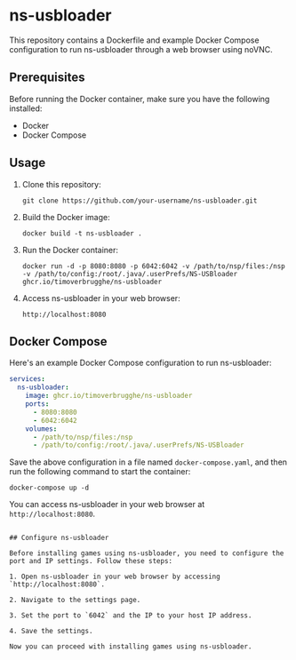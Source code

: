 # ns-usbloader

This repository contains a Dockerfile and example Docker Compose configuration to run ns-usbloader through a web browser using noVNC.

## Prerequisites

Before running the Docker container, make sure you have the following installed:

- Docker
- Docker Compose

## Usage

1. Clone this repository:

    ```shell
    git clone https://github.com/your-username/ns-usbloader.git
    ```

2. Build the Docker image:

    ```shell
    docker build -t ns-usbloader .
    ```

3. Run the Docker container:

    ```shell
    docker run -d -p 8080:8080 -p 6042:6042 -v /path/to/nsp/files:/nsp -v /path/to/config:/root/.java/.userPrefs/NS-USBloader ghcr.io/timoverbrugghe/ns-usbloader
    ```

4. Access ns-usbloader in your web browser:

    ```
    http://localhost:8080
    ```

## Docker Compose

Here's an example Docker Compose configuration to run ns-usbloader:

```yaml
services:
  ns-usbloader:
    image: ghcr.io/timoverbrugghe/ns-usbloader
    ports:
      - 8080:8080
      - 6042:6042
    volumes:
      - /path/to/nsp/files:/nsp
      - /path/to/config:/root/.java/.userPrefs/NS-USBloader
```

Save the above configuration in a file named `docker-compose.yaml`, and then run the following command to start the container:

```shell
docker-compose up -d
```

You can access ns-usbloader in your web browser at `http://localhost:8080`.
```

## Configure ns-usbloader

Before installing games using ns-usbloader, you need to configure the port and IP settings. Follow these steps:

1. Open ns-usbloader in your web browser by accessing `http://localhost:8080`.

2. Navigate to the settings page.

3. Set the port to `6042` and the IP to your host IP address.

4. Save the settings.

Now you can proceed with installing games using ns-usbloader.
